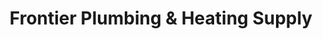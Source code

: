 ---
title: "Frontier Plumbing & Heating Supply"
url: /regina/frontier-plumbing-and-heating-supply/
shop: hardware
---